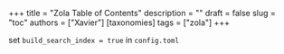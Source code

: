 +++
title = "Zola Table of Contents"
description = ""
draft = false
slug = "toc"
authors = ["Xavier"]
[taxonomies]
tags = ["zola"]
+++

set `build_search_index = true` in `config.toml`
